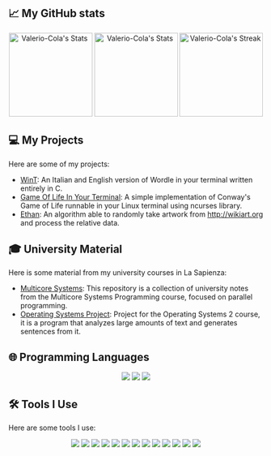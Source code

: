 ## 📈 My GitHub stats

<div class="badges-githubstats">
    <p align="center">
        <img src="https://github-readme-stats.vercel.app/api?username=Valerio-Cola&theme=tokyonight&show_icons=true&hide_border=true&count_private=true" alt="Valerio-Cola's Stats" height="165">
        <img src="https://github-readme-stats.vercel.app/api/top-langs/?username=Valerio-Cola&theme=tokyonight&show_icons=true&hide_border=true&count_private=true" alt="Valerio-Cola's Stats" height="165">
        <img src="https://github-readme-streak-stats.herokuapp.com/?user=Valerio-Cola&theme=tokyonight&hide_border=true" alt="Valerio-Cola's Streak" height="165">
    </p>
</div>

## 💻 My Projects

Here are some of my projects:

- [WinT](https://github.com/Valerio-Cola/WinT): An Italian and English version of Wordle in your terminal written entirely in C.
- [Game Of Life In Your Terminal](https://github.com/Valerio-Cola/Game-Of-Life-In-Your-Terminal): A simple implementation of Conway's Game of Life runnable in your Linux terminal using ncurses library.
- [Ethan](https://github.com/Valerio-Cola/Ethan_): An algorithm able to randomly take artwork from http://wikiart.org and process the relative data.

## 🎓 University Material

Here is some material from my university courses in La Sapienza:

- [Multicore Systems](https://github.com/Valerio-Cola/Sistemi_Multicore): This repository is a collection of university notes from the Multicore Systems Programming course, focused on parallel programming.
- [Operating Systems Project](https://github.com/Valerio-Cola/progetto_sistemi): Project for the Operating Systems 2 course, it is a program that analyzes large amounts of text and generates sentences from it.

## 🌐 Programming Languages

<p align="center">
    <img src="https://img.shields.io/badge/C-A8B9CC?style=for-the-badge&logo=c&logoColor=black">
    <img src="https://img.shields.io/badge/Python-3776AB?style=for-the-badge&logo=python&logoColor=white">
    <img src="https://img.shields.io/badge/Java-007396?style=for-the-badge&logo=java&logoColor=white">
</p>

## 🛠️ Tools I Use

Here are some tools I use:

<p align="center">
    <img src="https://img.shields.io/badge/VSCode-007ACC?style=for-the-badge&logo=visual-studio-code&logoColor=white">
    <img src="https://img.shields.io/badge/Linux-FCC624?style=for-the-badge&logo=linux&logoColor=black">
    <img src="https://img.shields.io/badge/Ubuntu-E95420?style=for-the-badge&logo=ubuntu&logoColor=white">
    <img src="https://img.shields.io/badge/C-A8B9CC?style=for-the-badge&logo=c&logoColor=black">
    <img src="https://img.shields.io/badge/Python-3776AB?style=for-the-badge&logo=python&logoColor=white">
    <img src="https://img.shields.io/badge/GitHub-181717?style=for-the-badge&logo=github&logoColor=white">
    <img src="https://img.shields.io/badge/Git-F05032?style=for-the-badge&logo=git&logoColor=white">
    <img src="https://img.shields.io/badge/Windows%20WSL-4D4D4D?style=for-the-badge&logo=windows-terminal&logoColor=white">
    <img src="https://img.shields.io/badge/Arduino-00979D?style=for-the-badge&logo=arduino&logoColor=white">
    <img src="https://img.shields.io/badge/Bash-4EAA25?style=for-the-badge&logo=gnu-bash&logoColor=white">
    <img src="https://img.shields.io/badge/Adobe%20Illustrator-FF9A00?style=for-the-badge&logo=adobe-illustrator&logoColor=white">
    <img src="https://img.shields.io/badge/VirtualBox-21416b?style=for-the-badge&logo=VirtualBox&logoColor=white">
    <img src="https://img.shields.io/badge/lenovo%20laptop-E2231A?style=for-the-badge&logo=lenovo&logoColor=white">
</p>
